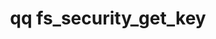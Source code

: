 ---
category: fs
command: fs_security_get_key
keywords: qq, qq_cli, fs_security_get_key
optional_options:
- alternate:
  - --key
  help: The identifier or name of the key for which to show information.
  name: -k
  required: true
- alternate: []
  help: Print the output in JSON format. By default, the output is in a table.
  name: --json
  required: false
permalink: /qq-cli-command-guide/fs/fs_security_get_key.html
positional_options: []
sidebar: qq_cli_command_reference_sidebar
summary: This section explains how to use the <code>qq fs_security_get_key</code>
  command.
synopsis: Get information for a key in the file system key store.
title: qq fs_security_get_key
usage: qq fs_security_get_key [-h] -k KEY [--json]

---